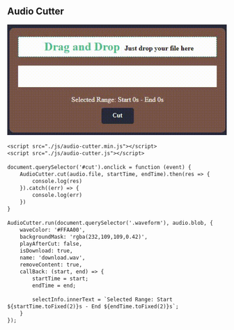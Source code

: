 ## Audio Cutter

<img src="./img/example.gif" alt="example" width="508" />


    <script src="./js/audio-cutter.min.js"></script>
    <script src="./js/audio-cutter.js"></script>

    document.querySelector('#cut').onclick = function (event) {
        AudioCutter.cut(audio.file, startTime, endTime).then(res => {
            console.log(res)
        }).catch((err) => {
            console.log(err)
        })
    }

    AudioCutter.run(document.querySelector('.waveform'), audio.blob, {
        waveColor: '#FFAA00',
        backgroundMask: 'rgba(232,109,109,0.42)',
        playAfterCut: false,
        isDownload: true,
        name: 'download.wav',
        removeContent: true,
        callBack: (start, end) => {
            startTime = start;
            endTime = end;

            selectInfo.innerText = `Selected Range: Start ${startTime.toFixed(2)}s - End ${endTime.toFixed(2)}s`;
        }
    });
    
  
